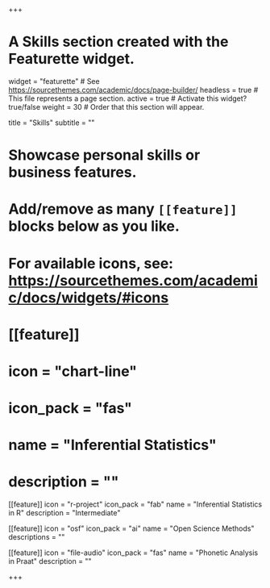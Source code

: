 +++
# A Skills section created with the Featurette widget.
widget = "featurette"  # See https://sourcethemes.com/academic/docs/page-builder/
headless = true  # This file represents a page section.
active = true  # Activate this widget? true/false
weight = 30  # Order that this section will appear.

title = "Skills"
subtitle = ""

# Showcase personal skills or business features.
# 
# Add/remove as many `[[feature]]` blocks below as you like.
# 
# For available icons, see: https://sourcethemes.com/academic/docs/widgets/#icons

# [[feature]]
#   icon = "chart-line"
#   icon_pack = "fas"
#   name = "Inferential Statistics"
#   description = ""  

[[feature]]
  icon = "r-project"
  icon_pack = "fab"
  name = "Inferential Statistics in R"
  description = "Intermediate"
  
[[feature]]
  icon = "osf"
  icon_pack = "ai"
  name = "Open Science Methods"
  descriptions = ""

[[feature]]
  icon = "file-audio"
  icon_pack = "fas"
  name = "Phonetic Analysis in Praat"
  description = ""

+++
